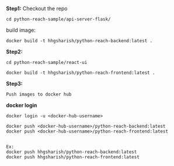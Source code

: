 
**Step1:** Checkout the repo 
    
    cd python-reach-sample/api-server-flask/

build image:
    
    docker build -t hhgsharish/python-reach-backend:latest . 

**Step2:**
    
    cd python-reach-sample/react-ui
    
    docker build -t hhgsharish/python-reach-frontend:latest . 
    
**Step3:** 
    
    Push images to docker hub

**docker login**
    
    docker login -u <docker-hub-username>
    
    docker push <docker-hub-username>/python-reach-backend:latest
    docker push <docker-hub-username>/python-reach-frontend:latest

    
    Ex:
    docker push hhgsharish/python-reach-backend:latest
    docker push hhgsharish/python-reach-frontend:latest
